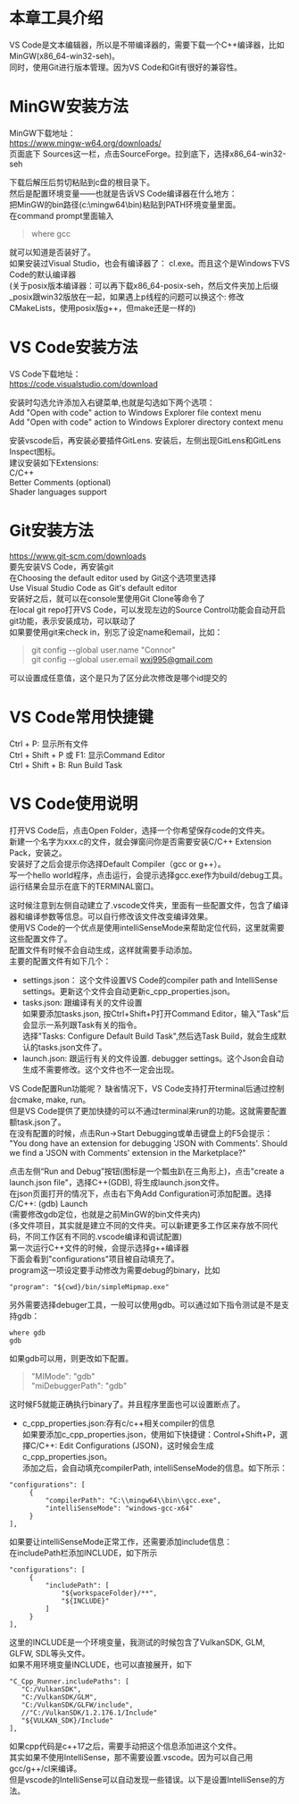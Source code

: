 # 本章工具介绍
VS Code是文本编辑器，所以是不带编译器的，需要下载一个C++编译器，比如MinGW(x86_64-win32-seh)。  
同时，使用Git进行版本管理。因为VS Code和Git有很好的兼容性。  
 
# MinGW安装方法
MinGW下载地址：  
https://www.mingw-w64.org/downloads/  
页面底下 Sources这一栏，点击SourceForge。拉到底下，选择x86_64-win32-seh

下载后解压后剪切粘贴到c盘的根目录下。  
然后是配置环境变量——也就是告诉VS Code编译器在什么地方：  
把MinGW的bin路径(c:\mingw64\bin)粘贴到PATH环境变量里面。  
在command prompt里面输入  
> where gcc

就可以知道是否装好了。  
如果安装过Visual Studio，也会有编译器了： cl.exe。而且这个是Windows下VS Code的默认编译器   
(关于posix版本编译器：可以再下载x86_64-posix-seh，然后文件夹加上后缀_posix跟win32版放在一起，如果遇上p线程的问题可以换这个: 修改CMakeLists，使用posix版g++，但make还是一样的)  


# VS Code安装方法
VS Code下载地址：  
https://code.visualstudio.com/download  

安装时勾选允许添加入右键菜单,也就是勾选如下两个选项：  
Add "Open with code" action to Windows Explorer file context menu  
Add "Open with code" action to Windows Explorer directory context menu  


安装vscode后，再安装必要插件GitLens. 安装后，左侧出现GitLens和GitLens Inspect图标。  
建议安装如下Extensions:  
C/C++  
Better Comments (optional)  
Shader languages support

# Git安装方法
https://www.git-scm.com/downloads  
要先安装VS Code，再安装git  
在Choosing the default editor used by Git这个选项里选择  
Use Visual Studio Code as Git's default editor   
安装好之后，就可以在console里使用Git Clone等命令了  
在local git repo打开VS Code，可以发现左边的Source Control功能会自动开启git功能，表示安装成功，可以联动了  
如果要使用git来check in，别忘了设定name和email，比如：
> git config --global user.name "Connor"  
> git config --global user.email wxj995@gmail.com  

可以设置成任意值，这个是只为了区分此次修改是哪个id提交的  


# VS Code常用快捷键
Ctrl + P: 显示所有文件  
Ctrl + Shift + P 或 F1: 显示Command Editor  
Ctrl + Shift + B: Run Build Task  

# VS Code使用说明
打开VS Code后，点击Open Folder，选择一个你希望保存code的文件夹。  
新建一个名字为xxx.c的文件，就会弹窗问你是否需要安装C/C++ Extension Pack，安装之。  
安装好了之后会提示你选择Default Compiler（gcc or g++）。  
写一个hello world程序，点击运行，会提示选择gcc.exe作为build/debug工具。  
运行结果会显示在底下的TERMINAL窗口。  

这时候注意到左侧自动建立了.vscode文件夹，里面有一些配置文件，包含了编译器和编译参数等信息。可以自行修改该文件改变编译效果。  
使用VS Code的一个优点是使用intelliSenseMode来帮助定位代码，这里就需要这些配置文件了。  
配置文件有时候不会自动生成，这样就需要手动添加。  
主要的配置文件有如下几个：  
- settings.json： 这个文件设置VS Code的compiler path and IntelliSense settings。更新这个文件会自动更新c_cpp_properties.json。  
- tasks.json: 跟编译有关的文件设置  
如果要添加tasks.json, 按Ctrl+Shift+P打开Command Editor，输入"Task"后会显示一系列跟Task有关的指令。  
选择"Tasks: Configure Default Build Task",然后选Task Build，就会生成默认的tasks.json文件了。  
- launch.json: 跟运行有关的文件设置. debugger settings。这个Json会自动生成不需要修改。这个文件也不一定会出现。  

VS Code配置Run功能呢？
缺省情况下，VS Code支持打开terminal后通过控制台cmake, make, run。  
但是VS Code提供了更加快捷的可以不通过terminal来run的功能。这就需要配置额task.json了。  
在没有配置的时候，点击Run->Start Debugging或单击键盘上的F5会提示：
"You dong have an extension for debugging 'JSON with Comments'. Should we find a 'JSON with Comments' extension in the Marketplace?"

点击左侧“Run and Debug”按钮(图标是一个瓢虫趴在三角形上)，点击"create a launch.json file"，选择C++(GDB), 将生成launch.json文件。  
在json页面打开的情况下，点击右下角Add Configuration可添加配置。选择C/C++: (gdb) Launch  
(需要修改gdb定位，也就是之前MinGW的bin文件夹内)  
(多文件项目，其实就是建立不同的文件夹。可以新建更多工作区来存放不同代码，不同工作区有不同的.vscode编译和调试配置)  
第一次运行C++文件的时候，会提示选择g++编译器  
下面会看到"configurations"项目被自动填充了。  
program这一项设定要手动修改为需要debug的binary，比如
```  
"program": "${cwd}/bin/simpleMipmap.exe"  
```
另外需要选择debuger工具，一般可以使用gdb。可以通过如下指令测试是不是支持gdb：
```
where gdb
gdb
```
如果gdb可以用，则更改如下配置。
> "MIMode": "gdb"  
> "miDebuggerPath": "gdb"  

这时候F5就能正确执行binary了。并且程序里面也可以设置断点了。  

- c_cpp_properties.json:存有c/c++相关compiler的信息  
如果要添加c_cpp_properties.json，使用如下快捷键：Control+Shift+P，選擇C/C++: Edit Configurations (JSON)，这时候会生成c_cpp_properties.json。  
添加之后，会自动填充compilerPath, intelliSenseMode的信息。如下所示：  
```
"configurations": [
     {
         "compilerPath": "C:\\mingw64\\bin\\gcc.exe",
         "intelliSenseMode": "windows-gcc-x64"
     }
],
```
如果要让intelliSenseMode正常工作，还需要添加include信息：  
在includePath栏添加INCLUDE，如下所示  
```
"configurations": [
     {
         "includePath": [
             "${workspaceFolder}/**",
             "${INCLUDE}"
         ]
     } 
],
```
这里的INCLUDE是一个环境变量，我测试的时候包含了VulkanSDK, GLM, GLFW, SDL等头文件。  
如果不用环境变量INCLUDE，也可以直接展开，如下
```
"C_Cpp_Runner.includePaths": [
   "C:/VulkanSDK",
   "C:/VulkanSDK/GLM",
   "C:/VulkanSDK/GLFW/include",
   //"C:/VulkanSDK/1.2.176.1/Include"
   "${VULKAN_SDK}/Include"
],
```
如果cpp代码是c++17之后，需要手动把这个信息添加进这个文件。  
其实如果不使用IntelliSense，那不需要设置.vscode。因为可以自己用gcc/g++/cl来编译。  
但是vscode的IntelliSense可以自动发现一些错误。以下是设置IntelliSense的方法。  





